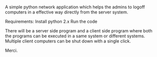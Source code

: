 A simple python network application which helps the admins to logoff computers in a effective way directly from the server system.


Requirements:
Install python 2.x
Run the code


There will be a server side program and a client side program where both the programs can be executed in a same system or different systems. Multiple client computers can be shut down with a single click.




Merci.


